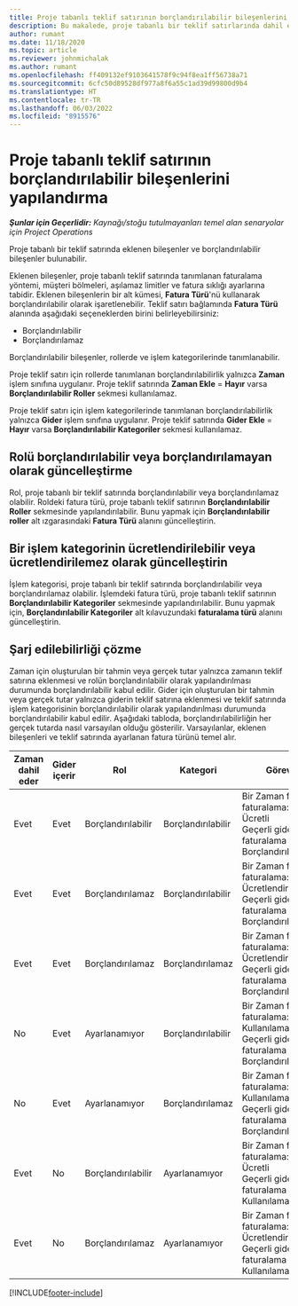 ```yaml
---
title: Proje tabanlı teklif satırının borçlandırılabilir bileşenlerini yapılandırma
description: Bu makalede, proje tabanlı bir teklif satırlarında dahil edilen, borçlandırılabilir ve borçlandırılamayan bileşenler ayarlanması hakkında bilgiler sağlanmaktadır.
author: rumant
ms.date: 11/18/2020
ms.topic: article
ms.reviewer: johnmichalak
ms.author: rumant
ms.openlocfilehash: ff409132ef9103641578f9c94f8ea1ff56738a71
ms.sourcegitcommit: 6cfc50d89528df977a8f6a55c1ad39d99800d9b4
ms.translationtype: HT
ms.contentlocale: tr-TR
ms.lasthandoff: 06/03/2022
ms.locfileid: "8915576"
---
```

# <a name="configure-the-chargeable-components-of-a-project-based-quote-line"></a>Proje tabanlı teklif satırının borçlandırılabilir bileşenlerini yapılandırma

_**Şunlar için Geçerlidir:** Kaynağı/stoğu tutulmayanları temel alan senaryolar için Project Operations_

Proje tabanlı bir teklif satırında eklenen bileşenler ve borçlandırılabilir bileşenler bulunabilir.

Eklenen bileşenler, proje tabanlı teklif satırında tanımlanan faturalama yöntemi, müşteri bölmeleri, aşılamaz limitler ve fatura sıklığı ayarlarına tabidir.
Eklenen bileşenlerin bir alt kümesi, **Fatura Türü**'nü kullanarak borçlandırılabilir olarak işaretlenebilir. Teklif satırı bağlamında **Fatura Türü** alanında aşağıdaki seçeneklerden birini belirleyebilirsiniz:

   - Borçlandırılabilir
   - Borçlandırılamaz

Borçlandırılabilir bileşenler, rollerde ve işlem kategorilerinde tanımlanabilir.

Proje teklif satırı için rollerde tanımlanan borçlandırılabilirlik yalnızca **Zaman** işlem sınıfına uygulanır. Proje teklif satırında **Zaman Ekle** = **Hayır** varsa **Borçlandırılabilir Roller** sekmesi kullanılamaz.

Proje teklif satırı için işlem kategorilerinde tanımlanan borçlandırılabilirlik yalnızca **Gider** işlem sınıfına uygulanır. Proje teklif satırında **Gider Ekle** = **Hayır** varsa **Borçlandırılabilir Kategoriler** sekmesi kullanılamaz.

## <a name="update-a-role-to-be-chargeable-or-non-chargeable"></a>Rolü borçlandırılabilir veya borçlandırılamayan olarak güncelleştirme
Rol, proje tabanlı bir teklif satırında borçlandırılabilir veya borçlandırılamaz olabilir. Roldeki fatura türü, proje tabanlı teklif satırının **Borçlandırılabilir Roller** sekmesinde yapılandırılabilir. Bunu yapmak için **Borçlandırılabilir roller** alt ızgarasındaki **Fatura Türü** alanını güncelleştirin. 

## <a name="update-a-transaction-category-to-be-chargeable-or-non-chargeable"></a>Bir işlem kategorinin ücretlendirilebilir veya ücretlendirilemez olarak güncelleştirin
İşlem kategorisi, proje tabanlı bir teklif satırında borçlandırılabilir veya borçlandırılamaz olabilir. İşlemdeki fatura türü, proje tabanlı teklif satırının **Borçlandırılabilir Kategoriler** sekmesinde yapılandırılabilir. Bunu yapmak için, **Borçlandırılabilir Kategoriler** alt kılavuzundaki **faturalama türü** alanını güncelleştirin. 

## <a name="resolve-chargeability"></a>Şarj edilebilirliği çözme

Zaman için oluşturulan bir tahmin veya gerçek tutar yalnızca zamanın teklif satırına eklenmesi ve rolün borçlandırılabilir olarak yapılandırılması durumunda borçlandırılabilir kabul edilir.
Gider için oluşturulan bir tahmin veya gerçek tutar yalnızca giderin teklif satırına eklenmesi ve teklif satırında işlem kategorisinin borçlandırılabilir olarak yapılandırılması durumunda borçlandırılabilir kabul edilir. Aşağıdaki tabloda, borçlandırılabilirliğin her gerçek tutarda nasıl varsayılan olduğu gösterilir. Varsayılanlar, eklenen bileşenleri ve teklif satırında ayarlanan fatura türünü temel alır.

| Zaman dahil eder | Gider içerir | Rol | Kategori | Görev |
| --- | --- | --- | --- | --- |
| Evet | Evet | Borçlandırılabilir | Borçlandırılabilir | Bir Zaman fiili faturalama: Ücretli </br>Geçerli gider faturalama türü: Borçlandırılabilir |
| Evet | Evet | Borçlandırılamaz | Borçlandırılabilir | Bir Zaman fiili faturalama: Ücretlendirilemez </br>Geçerli gider faturalama türü: Borçlandırılabilir |
| Evet | Evet | Borçlandırılamaz | Borçlandırılamaz | Bir Zaman fiili faturalama: Ücretlendirilemez </br>Geçerli gider faturalama türü: Borçlandırılamaz |
| No | Evet | Ayarlanamıyor | Borçlandırılabilir | Bir Zaman fiili faturalama: Kullanılamaz </br>Geçerli gider faturalama türü: Borçlandırılabilir |
| No | Evet | Ayarlanamıyor | Borçlandırılamaz | Bir Zaman fiili faturalama: Kullanılamaz </br>Geçerli gider faturalama türü: Borçlandırılamaz |
| Evet | No | Borçlandırılabilir | Ayarlanamıyor | Bir Zaman fiili faturalama: Ücretli </br>Geçerli gider faturalama türü: Kullanılamaz |
| Evet | No | Borçlandırılamaz | Ayarlanamıyor | Bir Zaman fiili faturalama: Ücretlendirilemez </br> Geçerli gider faturalama türü: Kullanılamaz |


[!INCLUDE[footer-include](../includes/footer-banner.md)]